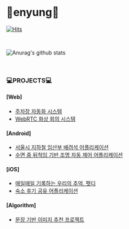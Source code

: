 # 🌱enyung🌱


[![Hits](https://hits.seeyoufarm.com/api/count/incr/badge.svg?url=https%3A%2F%2Fgithub.com%2Feyl056&count_bg=%23E7C4F5&title_bg=%23A422C8&icon=&icon_color=%23E96EFF&title=VISIT&edge_flat=false)](https://hits.seeyoufarm.com)

<br>

![Anurag's github stats](https://github-readme-stats.vercel.app/api?username=eyl056&show_icons=true&theme=radical)

<br>

### 💻PROJECTS💻

#### [Web]
* [주차장 자동화 시스템](https://github.com/TeamWilliam/sogong-ParkBentley)
* [WebRTC 화상 회의 시스템](https://github.com/CSID-DGU/2020-2-OSSP1-WebRTC-2)

#### [Android]
* [서울시 지하철 임산부 배려석 어플리케이션](https://github.com/TeamWilliam/pinkVoice)
* [수면 중 뒤척임 기반 조명 자동 제어 어플리케이션](https://github.com/eyl056/Better-Sleep_ValueUP)

#### [iOS]
* [매일매일 기록하는 우리의 추억, 펫디](https://github.com/eyl056/MyPetDiary)
* [숙소 후기 공유 어플리케이션](https://github.com/SimSaSukSo/SimSaSukSo_server)

#### [Algorithm]
* [문장 기반 이미지 추천 프로젝트](https://github.com/eyl056/SentenceToImage)


